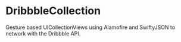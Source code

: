 # DribbbleCollection
Gesture based UICollectionViews using Alamofire and SwiftyJSON to network with the Dribbble API.
